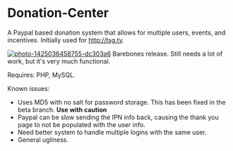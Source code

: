 # Donation-Center
A Paypal based donation system that allows for multiple users, events, and incentives. Initially used for http://tsg.tv.

[![photo-1425036458755-dc303a6](https://cloud.githubusercontent.com/assets/7907265/7041522/eef049c0-dda7-11e4-9eff-16ee9e164a58.jpg)](https://github.com/therobbiedavis/Donation-Center/releases/tag/v1.0.0)
Barebones release. Still needs a lot of work, but it's very much functional.

Requires: PHP, MySQL.

Known issues: 
- Uses MD5 with no salt for password storage. This has been fixed in the beta branch. **Use with caution**
- Paypal can be slow sending the IPN info back, causing the thank you page to not be populated with the user info.
- Need better system to handle multiple logins with the same user.
- General ugliness.
